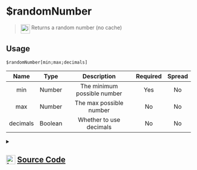 # $randomNumber
> <img align="top" src="https://upload.wikimedia.org/wikipedia/commons/thumb/e/e4/Infobox_info_icon.svg/160px-Infobox_info_icon.svg.png?20150409153300" alt="image" width="25" height="auto"> Returns a random number (no cache)
## Usage
```
$randomNumber[min;max;decimals]
```
| Name | Type | Description | Required | Spread
| :---: | :---: | :---: | :---: | :---: |
min | Number | The minimum possible number | Yes | No
max | Number | The max possible number | No | No
decimals | Boolean | Whether to use decimals | No | No
<details>
<summary>
    
## <img align="top" src="https://cdn4.iconfinder.com/data/icons/iconsimple-logotypes/512/github-512.png" alt="image" width="25" height="auto">  [Source Code](https://github.com/tryforge/ForgeScript-V2/blob/main/src/native/randomNumber.ts)
    
</summary>
    
```ts
import { ArgType, NativeFunction, Return } from "../structures"

export default new NativeFunction({
    name: "$randomNumber",
    version: "1.0.0",
    description: "Returns a random number (no cache)",
    unwrap: true,
    brackets: true,
    args: [
        {
            name: "min",
            description: "The minimum possible number",
            rest: false,
            required: true,
            type: ArgType.Number,
        },
        {
            name: "max",
            description: "The max possible number",
            rest: false,
            type: ArgType.Number,
        },
        {
            name: "decimals",
            description: "Whether to use decimals",
            rest: false,
            type: ArgType.Boolean,
        },
    ],
    execute(_, [min, max, decimals]) {
        const rnd = max ? Math.random() * (max - min) + min : Math.random() * min
        return Return.success(!decimals ? Math.floor(rnd) : rnd)
    },
})

```
    
</details>